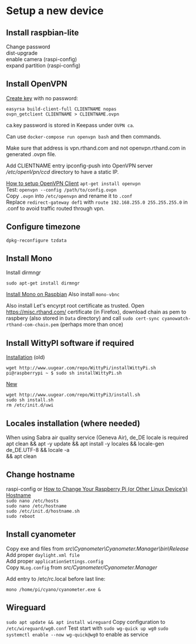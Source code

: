 # Setup a new device
## Install raspbian-lite
Change password  
dist-upgrade  
enable camera (raspi-config)  
expand partition (raspi-config)

## Install OpenVPN
[Create key](https://hub.docker.com/r/kylemanna/openvpn/) with no password: 

```
easyrsa build-client-full CLIENTNAME nopas
ovpn_getclient CLIENTNAME > CLIENTNAME.ovpn
```
ca.key password is stored in Keepass under `OVPN ca`.

Can use `docker-compose run openvpn bash`  and then commands.

Make sure that address is vpn.rthand.com and not openvpn.rthand.com in generated .ovpn file.

Add CLIENTNAME entry ipconfig-push into OpenVPN server */etc/openVpn/ccd* directory to have a static IP.

[How to setup OpenVPN Client](https://askubuntu.com/questions/460871/how-to-setup-openvpn-client)
`apt-get install openvpn`  
Test: `openvpn --config /path/to/config.ovpn`  
Copy `.ovpn` into `/etc/openvpn` and rename it to `.conf`  
Replace `redirect-gateway def1` with `route 192.168.255.0 255.255.255.0` in .conf to avoid traffic routed through vpn.

## Configure timezone

```
dpkg-reconfigure tzdata
```

## Install Mono
Install dirmngr

`sudo apt-get install dirmngr`

[Install Mono on Raspbian](http://www.mono-project.com/download/#download-lin-raspbian)
Also install `mono-vbnc`

Also install Let's encyrpt root certificate as trusted.
Open https://misc.rthand.com/ certificate (in Firefox), download chain as pem to raspbery (also stored in `Data` directory) and call `sudo cert-sync cyanowatch-rthand-com-chain.pem` (perhaps more than once)

## Install WittyPI software if required
[Installation](http://www.uugear.com/product/witty-pi-realtime-clock-and-power-management-for-raspberry-pi/) (old)

`wget http://www.uugear.com/repo/WittyPi/installWittyPi.sh`  
`pi@raspberrypi ~ $ sudo sh installWittyPi.sh`

[New](https://www.uugear.com/product/witty-pi-3-mini-realtime-clock-and-power-management-for-raspberry-pi/)
```
wget http://www.uugear.com/repo/WittyPi3/install.sh
sudo sh install.sh
rm /etc/init.d/uwi
```

## Locales installation (where needed)
When using Sabra air quality service (Geneva Air), de_DE locale is required
apt clean && apt -y update && apt install -y locales && locale-gen de_DE.UTF-8 && locale -a \
	&& apt clean

## Change hostname
raspi-config
or
[How to Change Your Raspberry Pi (or Other Linux Device’s) Hostname](https://www.howtogeek.com/167195/how-to-change-your-raspberry-pi-or-other-linux-devices-hostname/)  
`sudo nano /etc/hosts`  
`sudo nano /etc/hostname`  
`sudo /etc/init.d/hostname.sh`  
`sudo reboot`  

## Install cyanometer
Copy exe and files from *src\Cyanometer\Cyanometer.Manager\bin\Release*  
Add proper `daylight.xml file`  
Add proper `applicationSettings.config`  
Copy `NLog.config` from *src/Cyanometer/Cyanometer.Manager*

Add entry to /etc/rc.local before last line:

`mono /home/pi/cyano/cyanometer.exe &`

## Wireguard

`sudo apt update && apt install wireguard`
Copy configuration to `/etc/wireguard/wg0.conf`
Test start with `sudo wg-quick up wg0`
`sudo systemctl enable --now wg-quick@wg0` to enable as service